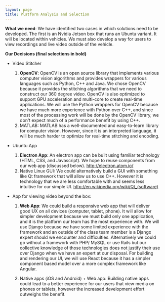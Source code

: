```yaml
---
layout: page
title: Platform Analysis and Selection
---
```


**What we need**:
We have identified two cases in which solutions need to be developed. The first is an Nvidia
Jetson box that runs an Ubuntu variant. It will be located within vehicles. We must also
develop a way for users to view recordings and live video outside of the vehicle.

**Our Decisions (final selections in bold)**

* Video Stitcher
    1. **OpenCV**:
        OpenCV is an open source library that implements various computer vision algorithms and provides
				wrappers for various languages such as Python, C++ and Java.
        We chose OpenCV because it provides the stitching algorithms that we need to construct our
        360 degree video. OpenCV is also optimized to support GPU acceleration and multi-core
        to create real-time applications. We will use the Python wrappers for OpenCV because
        we have much more experience with Python over C++, and since most of the processing work will be done
        by the OpenCV library, we don't expect much of a performance benefit by using C++.
    2. MATLAB:
        MATLAB has a well-documented and easy-to-learn library for computer vision. However, since
        it is an interpreted language, it will be much harder to optimize for real-time stitching and encoding.

* Ubuntu App
    1. **Electron App**:
        An electron app can be built using familiar technology (HTML, CSS, and Javascript).
        We hope to reuse components from our web app (discussed below).
        http://electron.atom.io/
    2. Native Linux GUI:
        We could alternatively build a GUI with something like Qt framework that will allow
        us to use C++. However it is technology that we are less comfortable with and seems
        less intuitive for our simple UI.
        http://en.wikipedia.org/wiki/Qt_(software)

* App for viewing video beyond the box:
    1. **Web App**:
        We could build a responsive web app that will deliver good UX on all devices (computer,
        tablet, phone). It will allow for simpler development because we must build only one
        application, and it is the platform our team has the most experience with. We will
        use Django because we have some limited experience with the framework and an outside
        of the class team member is a Django expert should we encounter and difficulties.
        Alternatively we could go without a framework with PHP/ MySQL or use Rails but
        our collective knowledge of those technologies does not justify their use over Django
        when we have an expert at our disposal. For building and rendering our UI, we will use React
        because it has a simpler component based model over a more complex framework like Angular.

    2. Native apps (iOS and Android) + Web app:
        Building native apps could lead to a better experience for our users that view media
        on phones or tablets, however the increased development effort outweighs the benefit.
